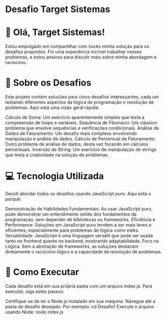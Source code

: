 <h1>Desafio Target Sistemas</h1>

<h1>👋 Olá, Target Sistemas!</h1>
Estou empolgado em compartilhar com vocês minha solução para os desafios propostos. Foi uma experiência incrível trabalhar nesses problemas, e estou ansioso para discutir mais sobre minha abordagem e raciocínio.

<h1>🎯 Sobre os Desafios</h1>
Este projeto contém soluções para cinco desafios interessantes, cada um testando diferentes aspectos da lógica de programação e resolução de problemas. Aqui está uma visão geral rápida:

Cálculo de Soma: Um exercício aparentemente simples que testa a compreensão de loops e variáveis.
Sequência de Fibonacci: Um clássico problema que envolve sequências e verificações condicionais.
Análise de Dados de Faturamento: Um desafio mais complexo envolvendo manipulação e análise de dados.
Cálculo de Percentual de Faturamento: Outro problema de análise de dados, desta vez focando em cálculos percentuais.
Inversão de String: Um exercício de manipulação de strings que testa a criatividade na solução de problemas.

<h1>💻 Tecnologia Utilizada</h1>
Decidi abordar todos os desafios usando JavaScript puro. Aqui está o porquê:

Demonstração de Habilidades Fundamentais: Ao usar JavaScript puro, pude demonstrar um entendimento sólido dos fundamentos da programação, sem depender de bibliotecas ou frameworks.
Eficiência e Performance: Soluções em JavaScript puro tendem a ser mais leves e eficientes, especialmente para problemas de lógica como estes.
Versatilidade: JavaScript é uma linguagem versátil que pode ser usada tanto no frontend quanto no backend, mostrando adaptabilidade.
Foco na Lógica: Sem a abstração de frameworks, as soluções destacam diretamente o raciocínio lógico e a capacidade de resolução de problemas.

<h1>🚀 Como Executar</h1>
Cada desafio está em sua própria pasta com um arquivo index.js. Para executar, siga estes passos:

Certifique-se de ter o Node.js instalado em sua máquina.
Navegue até a pasta do desafio desejado. Por exemplo: cd Desafio1
Execute o arquivo usando Node: node index.js

